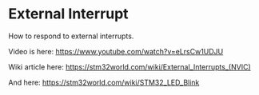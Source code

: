 # External Interrupt

How to respond to external interrupts.

Video is here: https://www.youtube.com/watch?v=eLrsCw1UDJU

Wiki article here: https://stm32world.com/wiki/External_Interrupts_(NVIC)

And here: https://stm32world.com/wiki/STM32_LED_Blink
